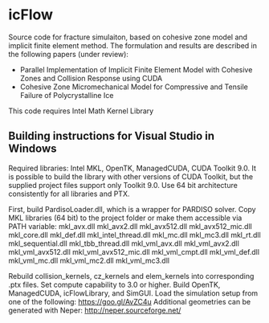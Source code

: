 # icFlow
Source code for fracture simulaiton, based on cohesive zone model and implicit finite element method. The formulation and results are described in the following papers (under review):
* Parallel Implementation of Implicit Finite Element Model with Cohesive Zones and Collision Response using CUDA
* Cohesive Zone Micromechanical Model for Compressive and Tensile Failure of Polycrystalline Ice

This code requires Intel Math Kernel Library

## Building instructions for Visual Studio in Windows

Required libraries: Intel MKL, OpenTK, ManagedCUDA, CUDA Toolkit 9.0. It is possible to build the library with other versions of CUDA Toolkit, but the supplied project files support only Toolkit 9.0. Use 64 bit architecture consistently for all libraries and PTX.

First, build PardisoLoader.dll, which is a wrapper for PARDISO solver.
Copy MKL libraries (64 bit) to the project folder or make them accessible via PATH variable:
mkl_avx.dll
mkl_avx2.dll
mkl_avx512.dll
mkl_avx512_mic.dll
mkl_core.dll
mkl_def.dll
mkl_intel_thread.dll
mkl_mc.dll
mkl_mc3.dll
mkl_rt.dll
mkl_sequential.dll
mkl_tbb_thread.dll
mkl_vml_avx.dll
mkl_vml_avx2.dll
mkl_vml_avx512.dll
mkl_vml_avx512_mic.dll
mkl_vml_cmpt.dll
mkl_vml_def.dll
mkl_vml_mc.dll
mkl_vml_mc2.dll
mkl_vml_mc3.dll

Rebuild collision_kernels, cz_kernels and elem_kernels into corresponding .ptx files. Set compute capability to 3.0 or higher. Build OpenTK, ManagedCUDA, icFlowLibrary, and SimGUI. Load the simulation setup from one of the following:
https://goo.gl/AvZC4u
Additional geometries can be generated with Neper: http://neper.sourceforge.net/
